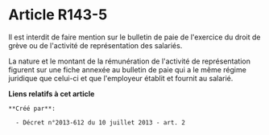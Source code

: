 # Article R143-5

Il est interdit de faire mention sur le bulletin de paie de l'exercice du droit de grève ou de l'activité de représentation
des salariés. 

La nature et le montant de la rémunération de l'activité de représentation figurent sur une fiche annexée au bulletin de paie
qui a le même régime juridique que celui-ci et que l'employeur établit et fournit au salarié.

**Liens relatifs à cet article**

	**Créé par**:

	  - Décret n°2013-612 du 10 juillet 2013 - art. 2
